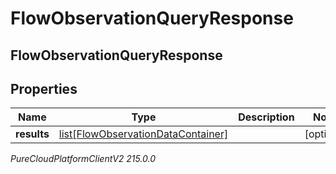# FlowObservationQueryResponse

## FlowObservationQueryResponse

## Properties

|Name | Type | Description | Notes|
|------------ | ------------- | ------------- | -------------|
| **results** | [list[FlowObservationDataContainer]](FlowObservationDataContainer) |  | [optional] |



_PureCloudPlatformClientV2 215.0.0_
